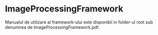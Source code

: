 # ImageProcessingFramework

Manualul de utilizare al framework-ului este disponibil in folder-ul root sub denumirea de ImageProcessingFramework.pdf.
